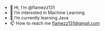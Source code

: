 - 👋 Hi, I’m @flamezz131
- 👀 I’m interested in Machine Learning 
- 🌱 I’m currently learning Java
- 📫 How to reach me flamezz131@gmail.com

<!---
flamezz131/flamezz131 is a ✨ special ✨ repository because its `README.md` (this file) appears on your GitHub profile.
You can click the Preview link to take a look at your changes.
--->
